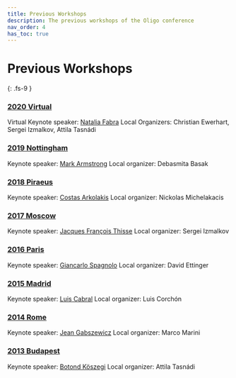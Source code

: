 ```yaml
---
title: Previous Workshops
description: The previous workshops of the Oligo conference
nav_order: 4
has_toc: true
---
```


# Previous Workshops
{: .fs-9 }

### [2020 Virtual](https://oligo-society.org/final_program_2020.pdf)
Virtual Keynote speaker: [Natalia Fabra](http://nfabra.uc3m.es/)
Local Organizers: Christian Ewerhart, Sergei Izmalkov, Attila Tasnádi

### [2019 Nottingham](https://sites.google.com/site/oligoworkshop2019/home)
Keynote speaker: [Mark Armstrong](https://www.asc.ox.ac.uk/person/2144)
Local organizer: Debasmita Basak

### [2018 Piraeus](https://sites.google.com/view/oligoworkshop2018/home)
Keynote speaker: [Costas Arkolakis](http://www.econ.yale.edu/~ka265/index.htm)
Local organizer: Nickolas Michelakacis

### [2017 Moscow](http://www.google.com/url?q=http%3A%2F%2Fconference.nes.ru%2Foligo2017&sa=D&sntz=1&usg=AFQjCNE3f3mROySDNy9an80uzPVdUW4hdQ)
Keynote speaker: [Jacques François Thisse](https://uclouvain.be/en/directories/jacques.thisse)
Local organizer: Sergei Izmalkov

### [2016 Paris](http://oligoworkshop2016.dauphine.fr/call-for-papers.html)
Keynote speaker: [Giancarlo Spagnolo](https://sites.google.com/site/giancarlospagnoloshomepage/)
Local organizer: David Ettinger

### [2015 Madrid](https://www.google.com/url?q=https%3A%2F%2Fsites.google.com%2Fsite%2Foligouc3m%2F&sa=D&sntz=1&usg=AFQjCNGGfN4xSRUK0LFl4OFbU6ULiFzI3g)
Keynote speaker: [Luis Cabral](https://www.stern.nyu.edu/faculty/bio/luis-cabral)
Local organizer: Luis Corchón

### [2014 Rome](https://www.google.com/url?q=https%3A%2F%2Fsites.google.com%2Fa%2Fdis.uniroma1.it%2Foligo-workshop%2F&sa=D&sntz=1&usg=AFQjCNE1nkAN--xVB2RT9cIUe4JKtcWX9A)
Keynote speaker: [Jean Gabszewicz](https://uclouvain.be/en/directories/jean.gabszewicz)
Local organizer: Marco Marini

### [2013 Budapest](http://www.google.com/url?q=http%3A%2F%2Foligo2013.uni-corvinus.hu%2F&sa=D&sntz=1&usg=AFQjCNHYjlp3eR1wRXcl57_5s33lSbjdHQ)
Keynote speaker: [Botond Köszegi](http://www.personal.ceu.hu/staff/Botond_Koszegi/)
Local organizer: Attila Tasnádi
